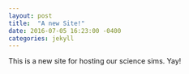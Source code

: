 ```yaml
---
layout: post
title:  "A new Site!"
date: 2016-07-05 16:23:00 -0400
categories: jekyll
---
```


This is a new site for hosting our science sims. Yay!
